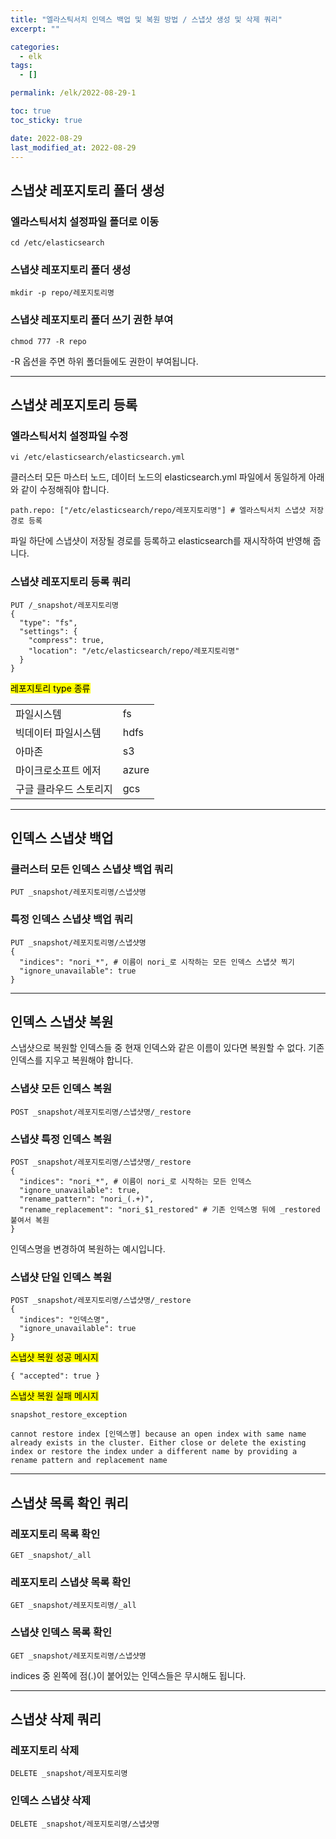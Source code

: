 ```yaml
---
title: "엘라스틱서치 인덱스 백업 및 복원 방법 / 스냅샷 생성 및 삭제 쿼리"
excerpt: ""

categories:
  - elk
tags:
  - []

permalink: /elk/2022-08-29-1

toc: true
toc_sticky: true

date: 2022-08-29
last_modified_at: 2022-08-29
---
```


## 스냅샷 레포지토리 폴더 생성

### 엘라스틱서치 설정파일 폴더로 이동
```
cd /etc/elasticsearch
```

### 스냅샷 레포지토리 폴더 생성
```
mkdir -p repo/레포지토리명
```

### 스냅샷 레포지토리 폴더 쓰기 권한 부여
```
chmod 777 -R repo
```
-R 옵션을 주면 하위 폴더들에도 권한이 부여됩니다.

---

## 스냅샷 레포지토리 등록

### 엘라스틱서치 설정파일 수정
```
vi /etc/elasticsearch/elasticsearch.yml
```
클러스터 모든 마스터 노드, 데이터 노드의 elasticsearch.yml 파일에서 동일하게 아래와 같이 수정해줘야 합니다.
```
path.repo: ["/etc/elasticsearch/repo/레포지토리명"] # 엘라스틱서치 스냅샷 저장 경로 등록
```
파일 하단에 스냅샷이 저장될 경로를 등록하고 elasticsearch를 재시작하여 반영해 줍니다.

### 스냅샷 레포지토리 등록 쿼리
```
PUT /_snapshot/레포지토리명
{
  "type": "fs",
  "settings": {
    "compress": true,
    "location": "/etc/elasticsearch/repo/레포지토리명"
  }
}
```

<mark>레포지토리 type 종류</mark>  
<table>
  <tbody>
    <tr>
      <td>파일시스템</td>
      <td>fs</td>
    </tr>
    <tr>
      <td>빅데이터 파일시스템</td>
      <td>hdfs</td>
    </tr>
    <tr>
      <td>아마존</td>
      <td>s3</td>
    </tr>
    <tr>
      <td>마이크로소프트 에저</td>
      <td>azure</td>
    </tr>
    <tr>
      <td>구글 클라우드 스토리지 </td>
      <td>gcs</td>
    </tr>
  </tbody>
</table>

---

## 인덱스 스냅샷 백업

### 클러스터 모든 인덱스 스냅샷 백업 쿼리
```
PUT _snapshot/레포지토리명/스냅샷명
```

### 특정 인덱스 스냅샷 백업 쿼리
```
PUT _snapshot/레포지토리명/스냅샷명
{
  "indices": "nori_*", # 이름이 nori_로 시작하는 모든 인덱스 스냅샷 찍기
  "ignore_unavailable": true
}
```

---

## 인덱스 스냅샷 복원

스냅샷으로 복원할 인덱스들 중 현재 인덱스와 같은 이름이 있다면 복원할 수 없다. 기존 인덱스를 지우고 복원해야 합니다.

### 스냅샷 모든 인덱스 복원
```
POST _snapshot/레포지토리명/스냅샷명/_restore
```

### 스냅샷 특정 인덱스 복원
```
POST _snapshot/레포지토리명/스냅샷명/_restore
{
  "indices": "nori_*", # 이름이 nori_로 시작하는 모든 인덱스
  "ignore_unavailable": true,
  "rename_pattern": "nori_(.+)",
  "rename_replacement": "nori_$1_restored" # 기존 인덱스명 뒤에 _restored 붙여서 복원
}
```
인덱스명을 변경하여 복원하는 예시입니다.

### 스냅샷 단일 인덱스 복원
```
POST _snapshot/레포지토리명/스냅샷명/_restore
{
  "indices": "인덱스명",
  "ignore_unavailable": true
}
```

<mark>스냅샷 복원 성공 메시지</mark>
```
{ "accepted": true }
```

<mark>스냅샷 복원 실패 메시지</mark>
```
snapshot_restore_exception

cannot restore index [인덱스명] because an open index with same name already exists in the cluster. Either close or delete the existing index or restore the index under a different name by providing a rename pattern and replacement name
```

---

## 스냅샷 목록 확인 쿼리

### 레포지토리 목록 확인
```
GET _snapshot/_all
```

### 레포지토리 스냅샷 목록 확인
```
GET _snapshot/레포지토리명/_all
```

### 스냅샷 인덱스 목록 확인
```
GET _snapshot/레포지토리명/스냅샷명
```
indices 중 왼쪽에 점(.)이 붙어있는 인덱스들은 무시해도 됩니다.

---

## 스냅샷 삭제 쿼리

### 레포지토리 삭제
```
DELETE _snapshot/레포지토리명
```

### 인덱스 스냅샷 삭제
```
DELETE _snapshot/레포지토리명/스냅샷명
```